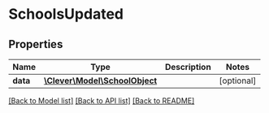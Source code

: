 # SchoolsUpdated

## Properties
Name | Type | Description | Notes
------------ | ------------- | ------------- | -------------
**data** | [**\Clever\Model\SchoolObject**](SchoolObject.md) |  | [optional] 

[[Back to Model list]](README.md#documentation-for-models) [[Back to API list]](README.md#documentation-for-api-endpoints) [[Back to README]](README.md)


